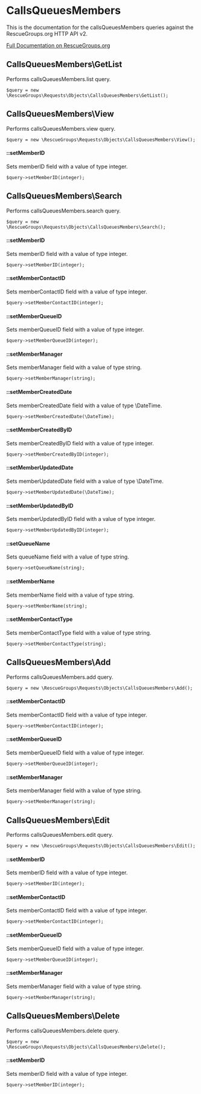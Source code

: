 # CallsQueuesMembers

This is the documentation for the callsQueuesMembers queries against the RescueGroups.org HTTP API v2.

[Full Documentation on RescueGroups.org](https://userguide.rescuegroups.org/display/APIDG/Object+definitions#Objectdefinitions-callsQueuesMembers)

## CallsQueuesMembers\GetList

Performs callsQueuesMembers.list query.

    $query = new \RescueGroups\Requests\Objects\CallsQueuesMembers\GetList();



## CallsQueuesMembers\View

Performs callsQueuesMembers.view query.

    $query = new \RescueGroups\Requests\Objects\CallsQueuesMembers\View();

#### ::setMemberID

Sets memberID field with a value of type integer.

    $query->setMemberID(integer);



## CallsQueuesMembers\Search

Performs callsQueuesMembers.search query.

    $query = new \RescueGroups\Requests\Objects\CallsQueuesMembers\Search();

#### ::setMemberID

Sets memberID field with a value of type integer.

    $query->setMemberID(integer);

#### ::setMemberContactID

Sets memberContactID field with a value of type integer.

    $query->setMemberContactID(integer);

#### ::setMemberQueueID

Sets memberQueueID field with a value of type integer.

    $query->setMemberQueueID(integer);

#### ::setMemberManager

Sets memberManager field with a value of type string.

    $query->setMemberManager(string);

#### ::setMemberCreatedDate

Sets memberCreatedDate field with a value of type \DateTime.

    $query->setMemberCreatedDate(\DateTime);

#### ::setMemberCreatedByID

Sets memberCreatedByID field with a value of type integer.

    $query->setMemberCreatedByID(integer);

#### ::setMemberUpdatedDate

Sets memberUpdatedDate field with a value of type \DateTime.

    $query->setMemberUpdatedDate(\DateTime);

#### ::setMemberUpdatedByID

Sets memberUpdatedByID field with a value of type integer.

    $query->setMemberUpdatedByID(integer);

#### ::setQueueName

Sets queueName field with a value of type string.

    $query->setQueueName(string);

#### ::setMemberName

Sets memberName field with a value of type string.

    $query->setMemberName(string);

#### ::setMemberContactType

Sets memberContactType field with a value of type string.

    $query->setMemberContactType(string);



## CallsQueuesMembers\Add

Performs callsQueuesMembers.add query.

    $query = new \RescueGroups\Requests\Objects\CallsQueuesMembers\Add();

#### ::setMemberContactID

Sets memberContactID field with a value of type integer.

    $query->setMemberContactID(integer);

#### ::setMemberQueueID

Sets memberQueueID field with a value of type integer.

    $query->setMemberQueueID(integer);

#### ::setMemberManager

Sets memberManager field with a value of type string.

    $query->setMemberManager(string);



## CallsQueuesMembers\Edit

Performs callsQueuesMembers.edit query.

    $query = new \RescueGroups\Requests\Objects\CallsQueuesMembers\Edit();

#### ::setMemberID

Sets memberID field with a value of type integer.

    $query->setMemberID(integer);

#### ::setMemberContactID

Sets memberContactID field with a value of type integer.

    $query->setMemberContactID(integer);

#### ::setMemberQueueID

Sets memberQueueID field with a value of type integer.

    $query->setMemberQueueID(integer);

#### ::setMemberManager

Sets memberManager field with a value of type string.

    $query->setMemberManager(string);



## CallsQueuesMembers\Delete

Performs callsQueuesMembers.delete query.

    $query = new \RescueGroups\Requests\Objects\CallsQueuesMembers\Delete();

#### ::setMemberID

Sets memberID field with a value of type integer.

    $query->setMemberID(integer);





